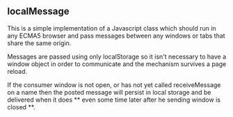 ## localMessage

This is a simple implementation of a Javascript class which should run in any ECMA5 browser and
pass messages between any windows or tabs that share the same origin.

Messages are passed using only localStorage so it isn't necessary to have a
window object in order to communicate and the mechanism survives a page reload.

If the consumer window is not open, or has not yet called receiveMessage on a name
then the posted message will persist in local storage and be delivered when
it does ** even some time later after he sending window is closed **.
